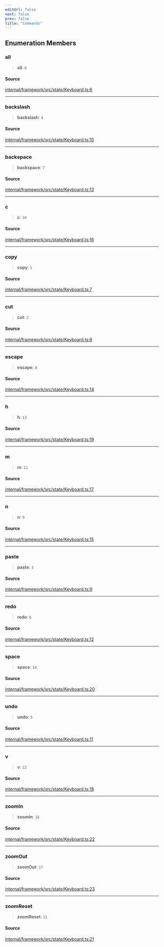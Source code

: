 ```yaml
---
editUrl: false
next: false
prev: false
title: "Commands"
---
```


## Enumeration Members

### all

> **all**: `0`

#### Source

[internal/framework/src/state/Keyboard.ts:6](https://github.com/nodenogg-in/alpha-p2p/blob/2cff8cc/internal/framework/src/state/Keyboard.ts#L6)

***

### backslash

> **backslash**: `4`

#### Source

[internal/framework/src/state/Keyboard.ts:10](https://github.com/nodenogg-in/alpha-p2p/blob/2cff8cc/internal/framework/src/state/Keyboard.ts#L10)

***

### backspace

> **backspace**: `7`

#### Source

[internal/framework/src/state/Keyboard.ts:13](https://github.com/nodenogg-in/alpha-p2p/blob/2cff8cc/internal/framework/src/state/Keyboard.ts#L13)

***

### c

> **c**: `10`

#### Source

[internal/framework/src/state/Keyboard.ts:16](https://github.com/nodenogg-in/alpha-p2p/blob/2cff8cc/internal/framework/src/state/Keyboard.ts#L16)

***

### copy

> **copy**: `1`

#### Source

[internal/framework/src/state/Keyboard.ts:7](https://github.com/nodenogg-in/alpha-p2p/blob/2cff8cc/internal/framework/src/state/Keyboard.ts#L7)

***

### cut

> **cut**: `2`

#### Source

[internal/framework/src/state/Keyboard.ts:8](https://github.com/nodenogg-in/alpha-p2p/blob/2cff8cc/internal/framework/src/state/Keyboard.ts#L8)

***

### escape

> **escape**: `8`

#### Source

[internal/framework/src/state/Keyboard.ts:14](https://github.com/nodenogg-in/alpha-p2p/blob/2cff8cc/internal/framework/src/state/Keyboard.ts#L14)

***

### h

> **h**: `13`

#### Source

[internal/framework/src/state/Keyboard.ts:19](https://github.com/nodenogg-in/alpha-p2p/blob/2cff8cc/internal/framework/src/state/Keyboard.ts#L19)

***

### m

> **m**: `11`

#### Source

[internal/framework/src/state/Keyboard.ts:17](https://github.com/nodenogg-in/alpha-p2p/blob/2cff8cc/internal/framework/src/state/Keyboard.ts#L17)

***

### n

> **n**: `9`

#### Source

[internal/framework/src/state/Keyboard.ts:15](https://github.com/nodenogg-in/alpha-p2p/blob/2cff8cc/internal/framework/src/state/Keyboard.ts#L15)

***

### paste

> **paste**: `3`

#### Source

[internal/framework/src/state/Keyboard.ts:9](https://github.com/nodenogg-in/alpha-p2p/blob/2cff8cc/internal/framework/src/state/Keyboard.ts#L9)

***

### redo

> **redo**: `6`

#### Source

[internal/framework/src/state/Keyboard.ts:12](https://github.com/nodenogg-in/alpha-p2p/blob/2cff8cc/internal/framework/src/state/Keyboard.ts#L12)

***

### space

> **space**: `14`

#### Source

[internal/framework/src/state/Keyboard.ts:20](https://github.com/nodenogg-in/alpha-p2p/blob/2cff8cc/internal/framework/src/state/Keyboard.ts#L20)

***

### undo

> **undo**: `5`

#### Source

[internal/framework/src/state/Keyboard.ts:11](https://github.com/nodenogg-in/alpha-p2p/blob/2cff8cc/internal/framework/src/state/Keyboard.ts#L11)

***

### v

> **v**: `12`

#### Source

[internal/framework/src/state/Keyboard.ts:18](https://github.com/nodenogg-in/alpha-p2p/blob/2cff8cc/internal/framework/src/state/Keyboard.ts#L18)

***

### zoomIn

> **zoomIn**: `16`

#### Source

[internal/framework/src/state/Keyboard.ts:22](https://github.com/nodenogg-in/alpha-p2p/blob/2cff8cc/internal/framework/src/state/Keyboard.ts#L22)

***

### zoomOut

> **zoomOut**: `17`

#### Source

[internal/framework/src/state/Keyboard.ts:23](https://github.com/nodenogg-in/alpha-p2p/blob/2cff8cc/internal/framework/src/state/Keyboard.ts#L23)

***

### zoomReset

> **zoomReset**: `15`

#### Source

[internal/framework/src/state/Keyboard.ts:21](https://github.com/nodenogg-in/alpha-p2p/blob/2cff8cc/internal/framework/src/state/Keyboard.ts#L21)
